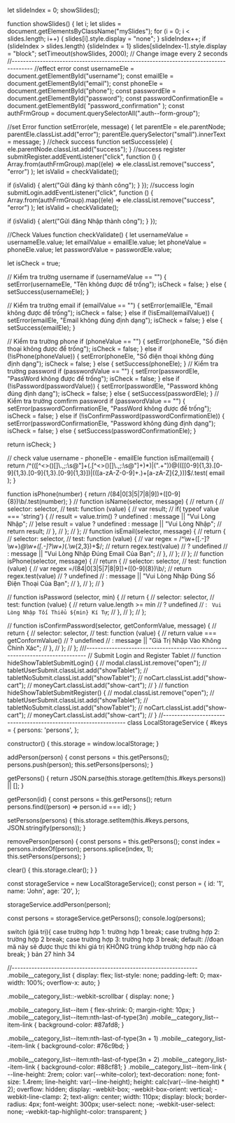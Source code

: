 let slideIndex = 0;
showSlides();

function showSlides() {
  let i;
  let slides = document.getElementsByClassName("mySlides");
  for (i = 0; i < slides.length; i++) {
    slides[i].style.display = "none";
  }
  slideIndex++;
  if (slideIndex > slides.length) {slideIndex = 1}
  slides[slideIndex-1].style.display = "block";
  setTimeout(showSlides, 2000); // Change image every 2 seconds
  //-------------------------------------------------------------------------------------
  //effect error
const usernameEle = document.getElementById("username");
const emailEle = document.getElementById("email");
const phoneEle = document.getElementById("phone");
const passwordEle = document.getElementById("password");
const passwordConfirmationEle = document.getElementById(
  "password_confirmation"
);
const authFrmGroup = document.querySelectorAll(".auth--form-group");

//set Error
function setError(ele, message) {
  let parentEle = ele.parentNode;
  parentEle.classList.add("error");
  parentEle.querySelector("small").innerText = message;
}
//check success
function setSuccess(ele) {
  ele.parentNode.classList.add("success");
}
//success register
submitRegister.addEventListener("click", function () {
  Array.from(authFrmGroup).map((ele) =>
    ele.classList.remove("success", "error")
  );
  let isValid = checkValidate();

  if (isValid) {
    alert("Gửi đăng ký thành công");
  }
});
//success login
submitLogin.addEventListener("click", function () {
  Array.from(authFrmGroup).map((ele) =>
    ele.classList.remove("success", "error")
  );
  let isValid = checkValidate();

  if (isValid) {
    alert("Gửi đăng Nhập thành công");
  }
});

//Check Values
function checkValidate() {
  let usernameValue = usernameEle.value;
  let emailValue = emailEle.value;
  let phoneValue = phoneEle.value;
  let passwordValue = passwordEle.value;

  let isCheck = true;

  // Kiểm tra trường username
  if (usernameValue == "") {
    setError(usernameEle, "Tên không được để trống");
    isCheck = false;
  } else {
    setSuccess(usernameEle);
  }

  // Kiểm tra trường email
  if (emailValue == "") {
    setError(emailEle, "Email không được để trống");
    isCheck = false;
  } else if (!isEmail(emailValue)) {
    setError(emailEle, "Email không đúng định dạng");
    isCheck = false;
  } else {
    setSuccess(emailEle);
  }

  // Kiểm tra trường phone
  if (phoneValue == "") {
    setError(phoneEle, "Số điện thoại không được để trống");
    isCheck = false;
  } else if (!isPhone(phoneValue)) {
    setError(phoneEle, "Số điện thoại không đúng định dạng");
    isCheck = false;
  } else {
    setSuccess(phoneEle);
  }
  // Kiểm tra trường password
  if (passwordValue == "") {
    setError(passwordEle, "PassWord không được để trống");
    isCheck = false;
  } else if (!isPassword(passwordValue)) {
    setError(passwordEle, "Password không đúng định dạng");
    isCheck = false;
  } else {
    setSuccess(passwordEle);
  }
  // Kiểm tra trường comfirm password
  if (passwordValue == "") {
    setError(passwordConfirmationEle, "PassWord không được để trống");
    isCheck = false;
  } else if (!isConfirmPassword(passwordConfirmationEle)) {
    setError(passwordConfirmationEle, "Password không đúng định dạng");
    isCheck = false;
  } else {
    setSuccess(passwordConfirmationEle);
  }

  return isCheck;
}

// check value username - phoneEle - emailEle
function isEmail(email) {
  return /^(([^<>()\[\]\\.,;:\s@"]+(\.[^<>()\[\]\\.,;:\s@"]+)*)|(".+"))@((\[[0-9]{1,3}\.[0-9]{1,3}\.[0-9]{1,3}\.[0-9]{1,3}])|(([a-zA-Z\-0-9]+\.)+[a-zA-Z]{2,}))$/.test(
    email
  );
}

function isPhone(number) {
  return /(84|0[3|5|7|8|9])+([0-9]{8})\b/.test(number);
}
// function isName(selector, message) {
//   return {
//     selector: selector,
//     test: function (value) {
//         var result;
//         if( typeof value === 'string') {
//             result = value.trim() ? undefined : message || "Vui Lòng Nhập";
//         }else result =  value ? undefined : message || "Vui Lòng Nhập";
//         return result;
//     },
//   };
// };
// function isEmail(selector, message) {
//   return {
//     selector: selector,
//     test: function (value) {
//       var regex = /^\w+([\.-]?\w+)*@\w+([\.-]?\w+)*(\.\w{2,3})+$/;
//       return regex.test(value)
//         ? undefined
//         : message || "Vui Lòng Nhập Đúng Email Của Bạn";
//     },
//   };
// };
// function isPhone(selector, message) {
//   return {
//     selector: selector,
//     test: function (value) {
//       var regex =/(84|0[3|5|7|8|9])+([0-9]{8})\b/;
//       return regex.test(value)
//         ? undefined
//         : message || "Vui Lòng Nhập Đúng Số Điện Thoại Của Bạn";
//     },
//   };
// }

// function isPassword  (selector, min) {
//   return {
//     selector: selector,
//     test: function (value) {
//       return value.length >= min
//         ? undefined
//         : ` Vui Lòng Nhập Tối Thiểu ${min} Kí Tự`;
//     },
//   };
// };

// function isConfirmPassword(selector, getConformValue, message) {
//   return {
//     selector: selector,
//     test: function (value) {
//       return value === getConformValue()
//         ? undefined
//         : message || "Giá Trị Nhập Vào Không Chính Xác";
//     },
//   };
// };
///------------------------------------------------------------------------------
// Submit Login and Register Tablet
// function hideShowTabletSubmitLogin() {
//   modal.classList.remove("open");
//   tabletUserSubmit.classList.add("showTablet");
//   tabletNoSubmit.classList.add("showTablet");
//   noCart.classList.add("show-cart");
//   moneyCart.classList.add("show-cart");
// }
// function hideShowTabletSubmitRegister() {
//   modal.classList.remove("open");
//   tabletUserSubmit.classList.add("showTablet");
//   tabletNoSubmit.classList.add("showTablet");
//   noCart.classList.add("show-cart");
//   moneyCart.classList.add("show-cart");
// }
//----------------------------------------------------------------
class LocalStorageService {
  #keys = {
    persons: 'persons',
  };

  constructor() {
    this.storage = window.localStorage;
  }

  addPerson(person) {
    const persons = this.getPersons();
    persons.push(person);
    this.setPersons(persons);
  }

  getPersons() {
    return JSON.parse(this.storage.getItem(this.#keys.persons)) || [];
  }

  getPerson(id) {
    const persons = this.getPersons();
    return persons.find((person) => person.id === id);
  }

  setPersons(persons) {
    this.storage.setItem(this.#keys.persons, JSON.stringify(persons));
  }

  removePerson(person) {
    const persons = this.getPersons();
    const index = persons.indexOf(person);
    persons.splice(index, 1);
    this.setPersons(persons);
  }

  clear() {
    this.storage.clear();
  }
}

const storageService = new LocalStorageService();
const person = {
  id: '1',
  name: 'John',
  age: '20',
};

storageService.addPerson(person);

const persons = storageService.getPersons();
console.log(persons);


switch (giá trị){
    case trường hợp 1:
trường hợp 1
        break;
    case trường hợp 2:
        trường hợp 2
        break;
    case trường hợp 3:
trường hợp 3
        break;
    default:
        //đoạn mã này sẽ được thực thi khi giá trị KHÔNG trùng khớp trường hợp nào cả
        break;
}
bản 27
hình 34

<script>
    function print_message() {
        // Khai báo đầu function
        "use strict";
    }
    print_message();
    message = "Phạm vi ngoài hàm print_message";
    document.write(message);
</script>
//------------------------------------------------------------------
.mobile__category_list {
  display: flex;
  list-style: none;
  padding-left: 0;
  max-width: 100%;
  overflow-x: auto;
}

.mobile__category_list::-webkit-scrollbar {
  display: none;
}

.mobile__category_list--item {
  flex-shrink: 0;
  margin-right: 10px;
}
.mobile__category_list--item:nth-last-of-type(3n)
  .mobile__category_list--item-link {
  background-color: #87afd8;
}

.mobile__category_list--item:nth-last-of-type(3n + 1)
  .mobile__category_list--item-link {
  background-color: #76c9bd;
}

.mobile__category_list--item:nth-last-of-type(3n + 2)
  .mobile__category_list--item-link {
  background-color: #88cf81;
}
.mobile__category_list--item-link {
  --line-height: 2rem;
  color: var(--white-color);
  text-decoration: none;
  font-size: 1.4rem;
  line-height: var(--line-height);
  height: calc(var(--line-height) * 2);
  overflow: hidden;
  display: -webkit-box;
  -webkit-box-orient: vertical;
  -webkit-line-clamp: 2;
  text-align: center;
  width: 110px;
  display: block;
  border-radius: 4px;
  font-weight: 300px;
  user-select: none;
  -webkit-user-select: none;
  -webkit-tap-highlight-color: transparent;
}